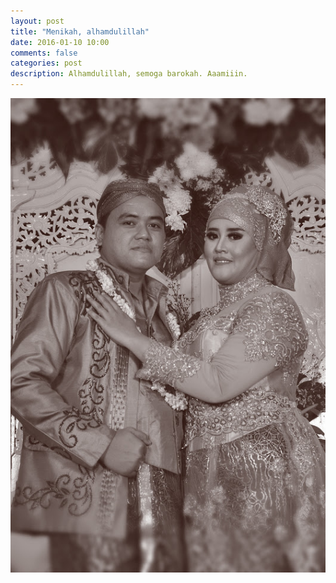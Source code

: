 ```yaml
---
layout: post
title: "Menikah, alhamdulillah"
date: 2016-01-10 10:00
comments: false
categories: post
description: Alhamdulillah, semoga barokah. Aaamiiin. 
---
```



![Alhamdulillah](/img/wedding.jpg)
